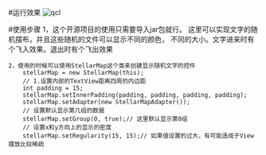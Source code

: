 #运行效果
![qcl](http://a3.qpic.cn/psb?/V13yyfT93I2jgl/qiDRn5SqcmDfOMIWmW4vnRl5MA8FW*vURZlwZi.84CU!/b/dBwBAAAAAAAA&bo=bwGGAgAAAAACF9k!&rf=viewer_4)



#使用步骤
	1，这个开源项目的使用只需要导入jar包就行。
		这里可以实现文字的随机摆布，并且这些随机的文件可以显示不同的颜色，
		不同的大小。文字进来时有个飞入效果。退出时有个飞出效果

	2，使用的时候可以使用StellarMap这个类来创建显示随机文字的控件
		stellarMap = new StellarMap(this);
		// 1.设置内部的TextView距离四周的内边距
		int padding = 15;
		stellarMap.setInnerPadding(padding, padding, padding, padding);
		stellarMap.setAdapter(new StellarMapAdapter());
		// 设置默认显示第几组的数据
		stellarMap.setGroup(0, true);// 这里默认显示第0组
		// 设置x和y方向上的显示的密度
		stellarMap.setRegularity(15, 15);// 如果值设置的过大，有可能造成子View摆放比较稀疏

 